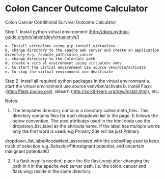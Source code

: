# Colon Cancer Outcome Calculator
Colon Cancer Conditional Survival Outcome Calculator

Step 1. Install python virtual environment (http://docs.python-guide.org/en/latest/dev/virtualenvs/)

	a. Install virtualenv using pip install virtualenv
	b. change directory to the apache web server and create an application directory e.g. /apache_path/colon_cancer
	c. change directory to the ColonCalc path
	d. create a virtual environment using virtualenv venv
	c. to start the virtual environment use source venv/bin/activate
	e. to stop the virtual environment use deactivate

Step 2. Install all required python packages in the virtual environment
	a. start the virtual environment use source venv/bin/activate
	b. install Flask (http://flask.pocoo.org), sklearn (http://scikit-learn.org/dev/install.html), etc. 

Notes:

1. The templates directory contains a directory called meta_files. This directory contains files for each dropdown list in the page. It follows the below convention. The post attributes used in the html code use the dropdown_list_label as the attribute name. If the label has multiple words only the first word is used. e.g Primary Site will be just Primary

dropdown_list_label#code#text_associated with the code#flag used to keep track of selection
e.g. Behavior#1#malignant potential, and uncertain malignant potential#0

2. If a flask.wsgi is needed, place the file flask.wsgi after changing the path in it in the apache web server path. i.e. the colon_cancer and flask.wsgi reside in the same directory
